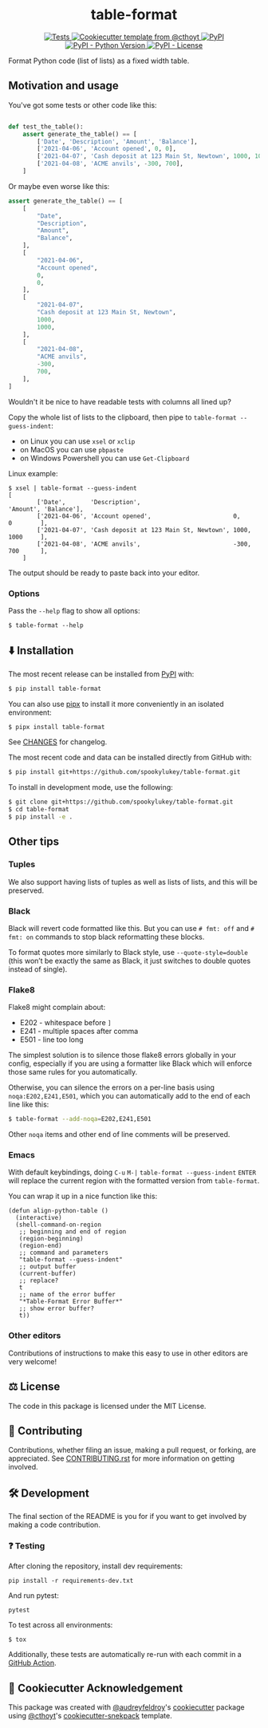 <!--
<p align="center">
  <img src="docs/source/logo.png" height="150">
</p>
-->

<h1 align="center">
  table-format
</h1>

<p align="center">
    <a href="https://github.com/spookylukey/table-format/actions?query=workflow%3ATests">
        <img alt="Tests" src="https://github.com/spookylukey/table-format/workflows/Tests/badge.svg" />
    </a>
    <a href="https://github.com/cthoyt/cookiecutter-python-package">
        <img alt="Cookiecutter template from @cthoyt" src="https://img.shields.io/badge/Cookiecutter-snekpack-blue" />
    </a>
    <a href="https://pypi.org/project/table-format">
        <img alt="PyPI" src="https://img.shields.io/pypi/v/table-format" />
    </a>
    <a href="https://pypi.org/project/table-format">
        <img alt="PyPI - Python Version" src="https://img.shields.io/pypi/pyversions/table-format" />
    </a>
    <a href="https://github.com/spookylukey/table-format/blob/master/LICENSE">
        <img alt="PyPI - License" src="https://img.shields.io/pypi/l/table-format" />
    </a>
</p>

Format Python code (list of lists) as a fixed width table.

## Motivation and usage

You've got some tests or other code like this:
```python

def test_the_table():
    assert generate_the_table() == [
        ['Date', 'Description', 'Amount', 'Balance'],
        ['2021-04-06', 'Account opened', 0, 0],
        ['2021-04-07', 'Cash deposit at 123 Main St, Newtown', 1000, 1000],
        ['2021-04-08', 'ACME anvils', -300, 700],
    ]
```

Or maybe even worse like this:

```python
assert generate_the_table() == [
    [
        "Date",
        "Description",
        "Amount",
        "Balance",
    ],
    [
        "2021-04-06",
        "Account opened",
        0,
        0,
    ],
    [
        "2021-04-07",
        "Cash deposit at 123 Main St, Newtown",
        1000,
        1000,
    ],
    [
        "2021-04-08",
        "ACME anvils",
        -300,
        700,
    ],
]
```

Wouldn't it be nice to have readable tests with columns all lined up?

Copy the whole list of lists to the clipboard, then pipe to ``table-format
--guess-indent``:
* on Linux you can use `xsel` or `xclip`
* on MacOS you can use `pbpaste`
* on Windows Powershell you can use `Get-Clipboard`

Linux example:

```shell
$ xsel | table-format --guess-indent
[
        ['Date',       'Description',                          'Amount', 'Balance'],
        ['2021-04-06', 'Account opened',                       0,        0        ],
        ['2021-04-07', 'Cash deposit at 123 Main St, Newtown', 1000,     1000     ],
        ['2021-04-08', 'ACME anvils',                          -300,     700      ],
    ]
```

The output should be ready to paste back into your editor.

### Options

Pass the `--help` flag to show all options:

```shell
$ table-format --help
```

## ⬇️ Installation

The most recent release can be installed from
[PyPI](https://pypi.org/project/table-format/) with:

```bash
$ pip install table-format
```

You can also use [pipx](https://pipxproject.github.io/pipx/) to install it more
conveniently in an isolated environment:

```bash
$ pipx install table-format
```
See [CHANGES](CHANGES.md) for changelog.

The most recent code and data can be installed directly from GitHub with:

```bash
$ pip install git+https://github.com/spookylukey/table-format.git
```

To install in development mode, use the following:

```bash
$ git clone git+https://github.com/spookylukey/table-format.git
$ cd table-format
$ pip install -e .
```

## Other tips

### Tuples

We also support having lists of tuples as well as lists of lists, and this will be preserved.

### Black

Black will revert code formatted like this. But you can use `# fmt: off` and `#
fmt: on` commands to stop black reformatting these blocks.

To format quotes more similarly to Black style, use ``--quote-style=double``
(this won’t be exactly the same as Black, it just switches to double quotes
instead of single).

### Flake8

Flake8 might complain about:

- E202 - whitespace before `]`
- E241 - multiple spaces after comma
- E501 - line too long


The simplest solution is to silence those flake8 errors globally in your config,
especially if you are using a formatter like Black which will enforce those same
rules for you automatically.

Otherwise, you can silence the errors on a per-line basis using
`noqa:E202,E241,E501`, which you can automatically add to the end of each line
like this:

```bash
$ table-format --add-noqa=E202,E241,E501
```

Other ``noqa`` items and other end of line comments will be preserved.

### Emacs
With default keybindings, doing `C-u` `M-|` `table-format --guess-indent` `ENTER` will
replace the current region with the formatted version from `table-format`.

You can wrap it up in a nice function like this:

```elisp
(defun align-python-table ()
  (interactive)
  (shell-command-on-region
   ;; beginning and end of region
   (region-beginning)
   (region-end)
   ;; command and parameters
   "table-format --guess-indent"
   ;; output buffer
   (current-buffer)
   ;; replace?
   t
   ;; name of the error buffer
   "*Table-Format Error Buffer*"
   ;; show error buffer?
   t))
```

### Other editors

Contributions of instructions to make this easy to use in other editors are very
welcome!

## ⚖️ License

The code in this package is licensed under the MIT License.

## 🙏 Contributing
Contributions, whether filing an issue, making a pull request, or forking, are appreciated. See
[CONTRIBUTING.rst](https://github.com/spookylukey/table-format/blob/master/CONTRIBUTING.rst) for more information on getting
involved.

## 🛠️ Development

The final section of the README is you for if you want to get involved by making
a code contribution.

### ❓ Testing

After cloning the repository, install dev requirements:

```shell
pip install -r requirements-dev.txt
```

And run pytest:
```shell
pytest
```

To test across all environments:

```shell
$ tox
```

Additionally, these tests are automatically re-run with each commit in a [GitHub
Action](https://github.com/spookylukey/table-format/actions?query=workflow%3ATests).

## 🍪 Cookiecutter Acknowledgement

This package was created with
[@audreyfeldroy](https://github.com/audreyfeldroy)'s
[cookiecutter](https://github.com/cookiecutter/cookiecutter) package using
[@cthoyt](https://github.com/cthoyt)'s
[cookiecutter-snekpack](https://github.com/cthoyt/cookiecutter-snekpack)
template.
